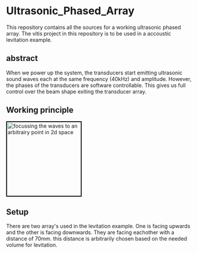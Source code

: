 ﻿# Ultrasonic_Phased_Array
This repository contains all the sources for a working ultrasonic phased array.
The vitis project in this repository is to be used in a accoustic levitation example.

## abstract
When we power up the system, the transducers start emitting ultrasonic sound waves each at the same frequency (40kHz) and amplitude. However, the phases of the transducers are software controllable. This gives us full control over the beam shape exiting the transducer array.

## Working principle
<img src="dimg/gifsmos_double_focus.gif" alt="focussing the waves to an arbitrairy point in 2d space" width="200" style="border: 2px solid #000"/>

## Setup
There are two array's used in the levitation example. One is facing upwards and the other is facing downwards. They are facing eachother with a distance of 70mm. this distance is arbitrarily chosen based on the needed volume for levitation.
